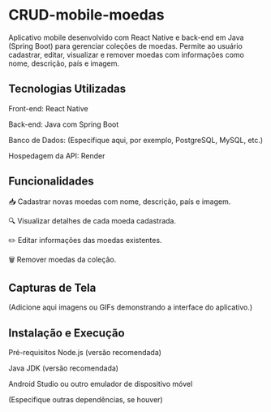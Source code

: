 # CRUD-mobile-moedas
Aplicativo mobile desenvolvido com React Native e back-end em Java (Spring Boot) para gerenciar coleções de moedas. Permite ao usuário cadastrar, editar, visualizar e remover moedas com informações como nome, descrição, país e imagem.

## Tecnologias Utilizadas
Front-end: React Native

Back-end: Java com Spring Boot

Banco de Dados: (Especifique aqui, por exemplo, PostgreSQL, MySQL, etc.)

Hospedagem da API: Render

## Funcionalidades
📥 Cadastrar novas moedas com nome, descrição, país e imagem.

🔍 Visualizar detalhes de cada moeda cadastrada.

✏️ Editar informações das moedas existentes.

🗑️ Remover moedas da coleção.

## Capturas de Tela
(Adicione aqui imagens ou GIFs demonstrando a interface do aplicativo.)

## Instalação e Execução
Pré-requisitos
Node.js (versão recomendada)

Java JDK (versão recomendada)

Android Studio ou outro emulador de dispositivo móvel

(Especifique outras dependências, se houver)
